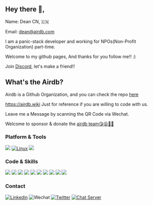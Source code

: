 ## Hey there 👋,

Name: Dean CN, 🇨🇳

Email: dean@airdb.com

I am a panic-stack developer and working for NPOs(Non-Profit Organization) part-time.

Welcome to my github pages, And thanks for you follow me!! :)

Join [Discord](https://discord.gg/EpjzT2U6vu), let's make a friend!!


## What's the Airdb?

Airdb is a Github Organization, and you can check the repo [here](https://github.com/airdb)

https://airdb.wiki Just for reference if you are willing to code with us.

Leave me a Message by scanning the QR Code via Wechat.

Welcome to sponsor & donate the  [airdb team😘😝💝🎀](https://github.com/sponsors/airdb)

### Platform & Tools

[![](https://img.shields.io/badge/mac%20os-292e33?style=for-the-badge&logo=apple&logoColor=ffffff)](https://www.apple.com/macos/big-sur/)
[![Linux](https://img.shields.io/badge/Linux-1793D1?logo=ubuntu-linux&logoColor=fff&style=for-the-badge)](https://github.com/torvalds/linux)
[![](https://img.shields.io/badge/Editor-Visual%20Studio%20Code-007ACC?style=flat-square&logo=visual-studio-code&logoColor=ffffff)](https://code.visualstudio.com/)


### Code & Skills

[![](https://img.shields.io/badge/-Kubernetes-326CE5?style=flat-square&logo=kubernetes&logoColor=ffffff)](https://kubernetes.io/)
[![](https://img.shields.io/badge/-Docker-2496ED?style=flat-square&logo=docker&logoColor=ffffff)](https://www.docker.com/)
[![](https://img.shields.io/badge/-Prometheus-E6522C?style=flat-square&logo=prometheus&logoColor=ffffff)](https://prometheus.io/)
[![](https://img.shields.io/badge/-Grafana-F46800?style=flat-square&logo=grafana&logoColor=ffffff)](https://grafana.com/)
[![](https://img.shields.io/badge/-Linux-Fcc624?style=flat-square&logo=linux&logoColor=ffffff)](https://www.linux.org/)
[![](https://img.shields.io/badge/-Nginx-269539?style=flat-square&logo=nginx&logoColor=ffffff)](https://nginx.org/)
[![](https://img.shields.io/badge/-GitHub%20Actions-2088FF?style=flat-square&logo=github-actions&logoColor=ffffff)](https://github.com/features/actions)
[![](https://img.shields.io/badge/-Golang-00ADD8?style=flat-square&logo=go&logoColor=ffffff)](https://golang.org/)
[![](https://img.shields.io/badge/-Ceph-EF5C55?style=flat-square&logo=ceph&logoColor=ffffff)](https://ceph.io/)
[![](https://img.shields.io/badge/-Markdown-black?style=flat-square&logo=markdown&logoColor=ffffff)](https://www.markdownguide.org/)


### Contact
[![Linkedin](https://img.shields.io/badge/-LinkedIn-blue?style=flat&logo=Linkedin&logoColor=white)](https://www.linkedin.com/in/deancn/)
![Wechat](https://img.shields.io/badge/-xairdb-green?style=flat&logo=Wechat&logoColor=white)
[![Twitter](https://img.shields.io/badge/-Twitter-blue?style=flat&logo=Twitter&logoColor=white)](https://twitter.com/xairdb)
[![Chat Server](https://img.shields.io/badge/chat-discord-7289da.svg)](https://discord.gg/FSWXq4DmEj)
